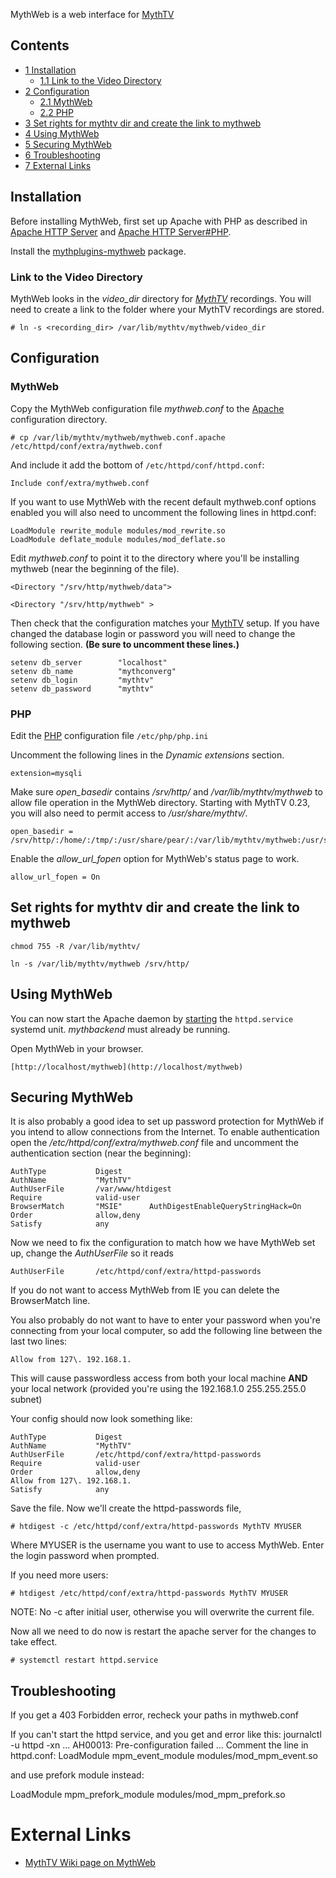 MythWeb is a web interface for [MythTV](/index.php/MythTV "MythTV")

## Contents

*   [1 Installation](#Installation)
    *   [1.1 Link to the Video Directory](#Link_to_the_Video_Directory)
*   [2 Configuration](#Configuration)
    *   [2.1 MythWeb](#MythWeb)
    *   [2.2 PHP](#PHP)
*   [3 Set rights for mythtv dir and create the link to mythweb](#Set_rights_for_mythtv_dir_and_create_the_link_to_mythweb)
*   [4 Using MythWeb](#Using_MythWeb)
*   [5 Securing MythWeb](#Securing_MythWeb)
*   [6 Troubleshooting](#Troubleshooting)
*   [7 External Links](#External_Links)

## Installation

Before installing MythWeb, first set up Apache with PHP as described in [Apache HTTP Server](/index.php/Apache_HTTP_Server "Apache HTTP Server") and [Apache HTTP Server#PHP](/index.php/Apache_HTTP_Server#PHP "Apache HTTP Server").

Install the [mythplugins-mythweb](https://aur.archlinux.org/packages/mythplugins-mythweb/) package.

### Link to the Video Directory

MythWeb looks in the *video_dir* directory for *[MythTV](/index.php/MythTV "MythTV")* recordings. You will need to create a link to the folder where your MythTV recordings are stored.

```
# ln -s <recording_dir> /var/lib/mythtv/mythweb/video_dir

```

## Configuration

### MythWeb

Copy the MythWeb configuration file *mythweb.conf* to the [Apache](/index.php/Apache "Apache") configuration directory.

```
# cp /var/lib/mythtv/mythweb/mythweb.conf.apache /etc/httpd/conf/extra/mythweb.conf

```

And include it add the bottom of `/etc/httpd/conf/httpd.conf`:

```
Include conf/extra/mythweb.conf

```

If you want to use MythWeb with the recent default mythweb.conf options enabled you will also need to uncomment the following lines in httpd.conf:

```
LoadModule rewrite_module modules/mod_rewrite.so
LoadModule deflate_module modules/mod_deflate.so

```

Edit *mythweb.conf* to point it to the directory where you'll be installing mythweb (near the beginning of the file).

```
<Directory "/srv/http/mythweb/data">

```

```
<Directory "/srv/http/mythweb" >

```

Then check that the configuration matches your [MythTV](/index.php/MythTV "MythTV") setup. If you have changed the database login or password you will need to change the following section. **(Be sure to uncomment these lines.)**

```
setenv db_server        "localhost"
setenv db_name          "mythconverg"
setenv db_login         "mythtv"
setenv db_password      "mythtv"

```

### PHP

Edit the [PHP](/index.php/PHP "PHP") configuration file `/etc/php/php.ini`

Uncomment the following lines in the *Dynamic extensions* section.

```
extension=mysqli

```

Make sure *open_basedir* contains */srv/http/* and */var/lib/mythtv/mythweb* to allow file operation in the MythWeb directory. Starting with MythTV 0.23, you will also need to permit access to */usr/share/mythtv/*.

```
open_basedir = /srv/http/:/home/:/tmp/:/usr/share/pear/:/var/lib/mythtv/mythweb:/usr/share/mythtv/

```

Enable the *allow_url_fopen* option for MythWeb's status page to work.

```
allow_url_fopen = On

```

## Set rights for mythtv dir and create the link to mythweb

```
chmod 755 -R /var/lib/mythtv/

```

```
ln -s /var/lib/mythtv/mythweb /srv/http/

```

## Using MythWeb

You can now start the Apache daemon by [starting](/index.php/Start "Start") the `httpd.service` systemd unit. *mythbackend* must already be running.

Open MythWeb in your browser.

```
[http://localhost/mythweb](http://localhost/mythweb)

```

## Securing MythWeb

It is also probably a good idea to set up password protection for MythWeb if you intend to allow connections from the Internet. To enable authentication open the */etc/httpd/conf/extra/mythweb.conf* file and uncomment the authentication section (near the beginning):

```
AuthType           Digest
AuthName           "MythTV"
AuthUserFile       /var/www/htdigest
Require            valid-user
BrowserMatch       "MSIE"      AuthDigestEnableQueryStringHack=On
Order              allow,deny
Satisfy            any

```

Now we need to fix the configuration to match how we have MythWeb set up, change the *AuthUserFile* so it reads

```
AuthUserFile       /etc/httpd/conf/extra/httpd-passwords

```

If you do not want to access MythWeb from IE you can delete the BrowserMatch line.

You also probably do not want to have to enter your password when you're connecting from your local computer, so add the following line between the last two lines:

```
Allow from 127\. 192.168.1.

```

This will cause passwordless access from both your local machine **AND** your local network (provided you're using the 192.168.1.0 255.255.255.0 subnet)

Your config should now look something like:

```
AuthType           Digest
AuthName           "MythTV"
AuthUserFile       /etc/httpd/conf/extra/httpd-passwords
Require            valid-user
Order              allow,deny
Allow from 127\. 192.168.1.
Satisfy            any

```

Save the file. Now we'll create the httpd-passwords file,

```
# htdigest -c /etc/httpd/conf/extra/httpd-passwords MythTV MYUSER

```

Where MYUSER is the username you want to use to access MythWeb. Enter the login password when prompted.

If you need more users:

```
# htdigest /etc/httpd/conf/extra/httpd-passwords MythTV MYUSER

```

NOTE: No -c after initial user, otherwise you will overwrite the current file.

Now all we need to do now is restart the apache server for the changes to take effect.

```
# systemctl restart httpd.service

```

## Troubleshooting

If you get a 403 Forbidden error, recheck your paths in mythweb.conf

If you can't start the httpd service, and you get and error like this: journalctl -u httpd -xn ... AH00013: Pre-configuration failed ... Comment the line in httpd.conf: LoadModule mpm_event_module modules/mod_mpm_event.so

and use prefork module instead:

LoadModule mpm_prefork_module modules/mod_mpm_prefork.so

# External Links

*   [MythTV Wiki page on MythWeb](http://www.mythtv.org/wiki/MythWeb)